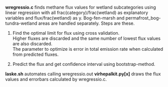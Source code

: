 **wregressio<area>.c** finds methane flux values for wetland subcategories using linear regression with all frac(category)/frac(wetland) as explanatory variables and flux/frac(wetland) as y. Bog-fen-marsh and permafrost_bog-tundra-wetland areas are handled separately. Steps are these.

1. Find the optimal limit for flux using cross validation. \
   Higher fluxes are discarded and the same number of lowest flux values are also discarded. \
   The parameter to optimize is error in total emission rate when calculated from predicted fluxes.

2. Predict the flux and get confidence interval using bootstrap-method.

**laske.sh** automates calling wregressio<area>.out
**virhepalkit.py[x]** draws the flux values and errorbars calculated by wregressio<area>.c.
